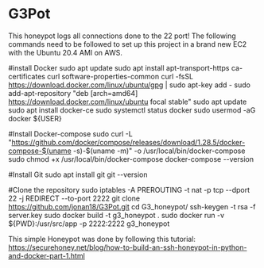 # G3Pot

This honeypot logs all connections done to the 22 port! 
The following commands need to be followed to set up this project in a brand new EC2 with the Ubuntu 20.4 AMI on AWS.

#install Docker
sudo apt update
sudo apt install apt-transport-https ca-certificates curl software-properties-common
curl -fsSL https://download.docker.com/linux/ubuntu/gpg | sudo apt-key add -
sudo add-apt-repository "deb [arch=amd64] https://download.docker.com/linux/ubuntu focal stable"
sudo apt update
sudo apt install docker-ce
sudo systemctl status docker
sudo usermod -aG docker ${USER}

#Install Docker-compose
sudo curl -L "https://github.com/docker/compose/releases/download/1.28.5/docker-compose-$(uname -s)-$(uname -m)" -o /usr/local/bin/docker-compose
sudo chmod +x /usr/local/bin/docker-compose
docker-compose --version

#Install Git
sudo apt install git
git --version

#Clone the repository
sudo iptables -A PREROUTING -t nat -p tcp --dport 22 -j REDIRECT --to-port 2222
git clone https://github.com/jonan18/G3Pot.git
cd G3_honeypot/
ssh-keygen -t rsa -f server.key
sudo docker build -t g3_honeypot .
sudo docker run -v ${PWD}:/usr/src/app -p 2222:2222 g3_honeypot


This simple Honeypot was done by following this tutorial: https://securehoney.net/blog/how-to-build-an-ssh-honeypot-in-python-and-docker-part-1.html

